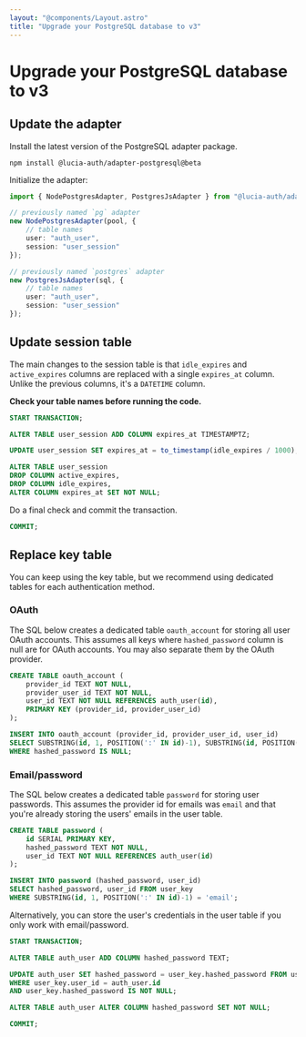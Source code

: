 ```yaml
---
layout: "@components/Layout.astro"
title: "Upgrade your PostgreSQL database to v3"
---
```


# Upgrade your PostgreSQL database to v3

## Update the adapter

Install the latest version of the PostgreSQL adapter package.

```
npm install @lucia-auth/adapter-postgresql@beta
```

Initialize the adapter:

```ts
import { NodePostgresAdapter, PostgresJsAdapter } from "@lucia-auth/adapter-postgresql";

// previously named `pg` adapter
new NodePostgresAdapter(pool, {
	// table names
	user: "auth_user",
	session: "user_session"
});

// previously named `postgres` adapter
new PostgresJsAdapter(sql, {
	// table names
	user: "auth_user",
	session: "user_session"
});
```

## Update session table

The main changes to the session table is that `idle_expires` and `active_expires` columns are replaced with a single `expires_at` column. Unlike the previous columns, it's a `DATETIME` column.

**Check your table names before running the code.**

```sql
START TRANSACTION;

ALTER TABLE user_session ADD COLUMN expires_at TIMESTAMPTZ;

UPDATE user_session SET expires_at = to_timestamp(idle_expires / 1000);

ALTER TABLE user_session
DROP COLUMN active_expires,
DROP COLUMN idle_expires,
ALTER COLUMN expires_at SET NOT NULL;
```

Do a final check and commit the transaction.

```sql
COMMIT;
```

## Replace key table

You can keep using the key table, but we recommend using dedicated tables for each authentication method.

### OAuth

The SQL below creates a dedicated table `oauth_account` for storing all user OAuth accounts. This assumes all keys where `hashed_password` column is null are for OAuth accounts. You may also separate them by the OAuth provider.

```sql
CREATE TABLE oauth_account (
    provider_id TEXT NOT NULL,
    provider_user_id TEXT NOT NULL,
    user_id TEXT NOT NULL REFERENCES auth_user(id),
    PRIMARY KEY (provider_id, provider_user_id)
);

INSERT INTO oauth_account (provider_id, provider_user_id, user_id)
SELECT SUBSTRING(id, 1, POSITION(':' IN id)-1), SUBSTRING(id, POSITION(':' IN id)+1), user_id FROM user_key
WHERE hashed_password IS NULL;
```

### Email/password

The SQL below creates a dedicated table `password` for storing user passwords. This assumes the provider id for emails was `email` and that you're already storing the users' emails in the user table.

```sql
CREATE TABLE password (
    id SERIAL PRIMARY KEY,
    hashed_password TEXT NOT NULL,
    user_id TEXT NOT NULL REFERENCES auth_user(id)
);

INSERT INTO password (hashed_password, user_id)
SELECT hashed_password, user_id FROM user_key
WHERE SUBSTRING(id, 1, POSITION(':' IN id)-1) = 'email';
```

Alternatively, you can store the user's credentials in the user table if you only work with email/password.

```sql
START TRANSACTION;

ALTER TABLE auth_user ADD COLUMN hashed_password TEXT;

UPDATE auth_user SET hashed_password = user_key.hashed_password FROM user_key
WHERE user_key.user_id = auth_user.id
AND user_key.hashed_password IS NOT NULL;

ALTER TABLE auth_user ALTER COLUMN hashed_password SET NOT NULL;

COMMIT;
```
